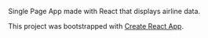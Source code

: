 Single Page App made with React that displays airline data.

This project was bootstrapped with [Create React App](https://github.com/facebook/create-react-app).
